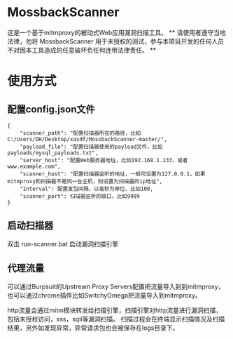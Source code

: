 # MossbackScanner
这是一个基于mitmproxy的被动式Web应用漏洞扫描工具。
** 请使用者遵守当地法律，勿将 MossbackScanner 用于未授权的测试，参与本项目开发的任何人员不对因本工具造成的任意破坏负任何连带法律责任。 **

# 使用方式
## 配置config.json文件
```
{
    "scanner_path": "配置扫描器所在的路径，比如C:/Users/DH/Desktop/xasdf/MossbackScanner-master/",
    "payload_file": "配置扫描器使用的payload文件，比如payloads/mysql_payloads.txt",
    "server_host": "配置Web服务器地址，比如192.168.1.133，或者www.example.com",
    "scanner_host": "配置扫描器监听的地址，一般可设置为127.0.0.1，如果mitmproxy和扫描器不是同一台主机，则设置为扫描器的ip地址",
    "interval": 配置发包间隔，以毫秒为单位，比如100,
    "scanner_port": 扫描器监听的端口，比如9999
}
```

## 启动扫描器
双击 run-scanner.bat 启动漏洞扫描引擎

## 代理流量
可以通过Burpsuit的Upstream Proxy Servers配置把流量导入到到mitmproxy，也可以通过chrome插件比如SwitchyOmega把流量导入到mitmproxy。

http流量会通过mitm模块转发给扫描引擎，扫描引擎对http流量进行漏洞扫描，包括未授权访问，xss，sqli等漏洞扫描。
扫描过程会在终端显示扫描情况及扫描结果，另外如发现异常，异常请求包也会被保存在logs目录下。
